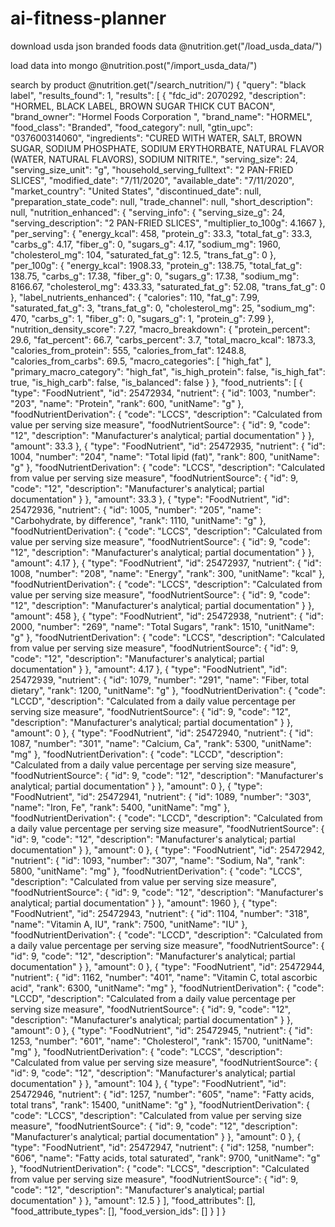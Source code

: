 # ai-fitness-planner

download usda json branded foods data 
@nutrition.get("/load_usda_data/")

load data into mongo
@nutrition.post("/import_usda_data/")

search by product 
@nutrition.get("/search_nutrition/")
{
  "query": "black label",
  "results_found": 1,
  "results": [
    {
      "fdc_id": 2070292,
      "description": "HORMEL, BLACK LABEL, BROWN SUGAR THICK CUT BACON",
      "brand_owner": "Hormel Foods Corporation ",
      "brand_name": "HORMEL",
      "food_class": "Branded",
      "food_category": null,
      "gtin_upc": "037600314060",
      "ingredients": "CURED WITH WATER, SALT, BROWN SUGAR, SODIUM PHOSPHATE, SODIUM ERYTHORBATE, NATURAL FLAVOR (WATER, NATURAL FLAVORS), SODIUM NITRITE.",
      "serving_size": 24,
      "serving_size_unit": "g",
      "household_serving_fulltext": "2 PAN-FRIED SLICES",
      "modified_date": "7/11/2020",
      "available_date": "7/11/2020",
      "market_country": "United States",
      "discontinued_date": null,
      "preparation_state_code": null,
      "trade_channel": null,
      "short_description": null,
      "nutrition_enhanced": {
        "serving_info": {
          "serving_size_g": 24,
          "serving_description": "2 PAN-FRIED SLICES",
          "multiplier_to_100g": 4.1667
        },
        "per_serving": {
          "energy_kcal": 458,
          "protein_g": 33.3,
          "total_fat_g": 33.3,
          "carbs_g": 4.17,
          "fiber_g": 0,
          "sugars_g": 4.17,
          "sodium_mg": 1960,
          "cholesterol_mg": 104,
          "saturated_fat_g": 12.5,
          "trans_fat_g": 0
        },
        "per_100g": {
          "energy_kcal": 1908.33,
          "protein_g": 138.75,
          "total_fat_g": 138.75,
          "carbs_g": 17.38,
          "fiber_g": 0,
          "sugars_g": 17.38,
          "sodium_mg": 8166.67,
          "cholesterol_mg": 433.33,
          "saturated_fat_g": 52.08,
          "trans_fat_g": 0
        },
        "label_nutrients_enhanced": {
          "calories": 110,
          "fat_g": 7.99,
          "saturated_fat_g": 3,
          "trans_fat_g": 0,
          "cholesterol_mg": 25,
          "sodium_mg": 470,
          "carbs_g": 1,
          "fiber_g": 0,
          "sugars_g": 1,
          "protein_g": 7.99
        },
        "nutrition_density_score": 7.27,
        "macro_breakdown": {
          "protein_percent": 29.6,
          "fat_percent": 66.7,
          "carbs_percent": 3.7,
          "total_macro_kcal": 1873.3,
          "calories_from_protein": 555,
          "calories_from_fat": 1248.8,
          "calories_from_carbs": 69.5,
          "macro_categories": [
            "high_fat"
          ],
          "primary_macro_category": "high_fat",
          "is_high_protein": false,
          "is_high_fat": true,
          "is_high_carb": false,
          "is_balanced": false
        }
      },
      "food_nutrients": [
        {
          "type": "FoodNutrient",
          "id": 25472934,
          "nutrient": {
            "id": 1003,
            "number": "203",
            "name": "Protein",
            "rank": 600,
            "unitName": "g"
          },
          "foodNutrientDerivation": {
            "code": "LCCS",
            "description": "Calculated from value per serving size measure",
            "foodNutrientSource": {
              "id": 9,
              "code": "12",
              "description": "Manufacturer's analytical; partial documentation"
            }
          },
          "amount": 33.3
        },
        {
          "type": "FoodNutrient",
          "id": 25472935,
          "nutrient": {
            "id": 1004,
            "number": "204",
            "name": "Total lipid (fat)",
            "rank": 800,
            "unitName": "g"
          },
          "foodNutrientDerivation": {
            "code": "LCCS",
            "description": "Calculated from value per serving size measure",
            "foodNutrientSource": {
              "id": 9,
              "code": "12",
              "description": "Manufacturer's analytical; partial documentation"
            }
          },
          "amount": 33.3
        },
        {
          "type": "FoodNutrient",
          "id": 25472936,
          "nutrient": {
            "id": 1005,
            "number": "205",
            "name": "Carbohydrate, by difference",
            "rank": 1110,
            "unitName": "g"
          },
          "foodNutrientDerivation": {
            "code": "LCCS",
            "description": "Calculated from value per serving size measure",
            "foodNutrientSource": {
              "id": 9,
              "code": "12",
              "description": "Manufacturer's analytical; partial documentation"
            }
          },
          "amount": 4.17
        },
        {
          "type": "FoodNutrient",
          "id": 25472937,
          "nutrient": {
            "id": 1008,
            "number": "208",
            "name": "Energy",
            "rank": 300,
            "unitName": "kcal"
          },
          "foodNutrientDerivation": {
            "code": "LCCS",
            "description": "Calculated from value per serving size measure",
            "foodNutrientSource": {
              "id": 9,
              "code": "12",
              "description": "Manufacturer's analytical; partial documentation"
            }
          },
          "amount": 458
        },
        {
          "type": "FoodNutrient",
          "id": 25472938,
          "nutrient": {
            "id": 2000,
            "number": "269",
            "name": "Total Sugars",
            "rank": 1510,
            "unitName": "g"
          },
          "foodNutrientDerivation": {
            "code": "LCCS",
            "description": "Calculated from value per serving size measure",
            "foodNutrientSource": {
              "id": 9,
              "code": "12",
              "description": "Manufacturer's analytical; partial documentation"
            }
          },
          "amount": 4.17
        },
        {
          "type": "FoodNutrient",
          "id": 25472939,
          "nutrient": {
            "id": 1079,
            "number": "291",
            "name": "Fiber, total dietary",
            "rank": 1200,
            "unitName": "g"
          },
          "foodNutrientDerivation": {
            "code": "LCCD",
            "description": "Calculated from a daily value percentage per serving size measure",
            "foodNutrientSource": {
              "id": 9,
              "code": "12",
              "description": "Manufacturer's analytical; partial documentation"
            }
          },
          "amount": 0
        },
        {
          "type": "FoodNutrient",
          "id": 25472940,
          "nutrient": {
            "id": 1087,
            "number": "301",
            "name": "Calcium, Ca",
            "rank": 5300,
            "unitName": "mg"
          },
          "foodNutrientDerivation": {
            "code": "LCCD",
            "description": "Calculated from a daily value percentage per serving size measure",
            "foodNutrientSource": {
              "id": 9,
              "code": "12",
              "description": "Manufacturer's analytical; partial documentation"
            }
          },
          "amount": 0
        },
        {
          "type": "FoodNutrient",
          "id": 25472941,
          "nutrient": {
            "id": 1089,
            "number": "303",
            "name": "Iron, Fe",
            "rank": 5400,
            "unitName": "mg"
          },
          "foodNutrientDerivation": {
            "code": "LCCD",
            "description": "Calculated from a daily value percentage per serving size measure",
            "foodNutrientSource": {
              "id": 9,
              "code": "12",
              "description": "Manufacturer's analytical; partial documentation"
            }
          },
          "amount": 0
        },
        {
          "type": "FoodNutrient",
          "id": 25472942,
          "nutrient": {
            "id": 1093,
            "number": "307",
            "name": "Sodium, Na",
            "rank": 5800,
            "unitName": "mg"
          },
          "foodNutrientDerivation": {
            "code": "LCCS",
            "description": "Calculated from value per serving size measure",
            "foodNutrientSource": {
              "id": 9,
              "code": "12",
              "description": "Manufacturer's analytical; partial documentation"
            }
          },
          "amount": 1960
        },
        {
          "type": "FoodNutrient",
          "id": 25472943,
          "nutrient": {
            "id": 1104,
            "number": "318",
            "name": "Vitamin A, IU",
            "rank": 7500,
            "unitName": "IU"
          },
          "foodNutrientDerivation": {
            "code": "LCCD",
            "description": "Calculated from a daily value percentage per serving size measure",
            "foodNutrientSource": {
              "id": 9,
              "code": "12",
              "description": "Manufacturer's analytical; partial documentation"
            }
          },
          "amount": 0
        },
        {
          "type": "FoodNutrient",
          "id": 25472944,
          "nutrient": {
            "id": 1162,
            "number": "401",
            "name": "Vitamin C, total ascorbic acid",
            "rank": 6300,
            "unitName": "mg"
          },
          "foodNutrientDerivation": {
            "code": "LCCD",
            "description": "Calculated from a daily value percentage per serving size measure",
            "foodNutrientSource": {
              "id": 9,
              "code": "12",
              "description": "Manufacturer's analytical; partial documentation"
            }
          },
          "amount": 0
        },
        {
          "type": "FoodNutrient",
          "id": 25472945,
          "nutrient": {
            "id": 1253,
            "number": "601",
            "name": "Cholesterol",
            "rank": 15700,
            "unitName": "mg"
          },
          "foodNutrientDerivation": {
            "code": "LCCS",
            "description": "Calculated from value per serving size measure",
            "foodNutrientSource": {
              "id": 9,
              "code": "12",
              "description": "Manufacturer's analytical; partial documentation"
            }
          },
          "amount": 104
        },
        {
          "type": "FoodNutrient",
          "id": 25472946,
          "nutrient": {
            "id": 1257,
            "number": "605",
            "name": "Fatty acids, total trans",
            "rank": 15400,
            "unitName": "g"
          },
          "foodNutrientDerivation": {
            "code": "LCCS",
            "description": "Calculated from value per serving size measure",
            "foodNutrientSource": {
              "id": 9,
              "code": "12",
              "description": "Manufacturer's analytical; partial documentation"
            }
          },
          "amount": 0
        },
        {
          "type": "FoodNutrient",
          "id": 25472947,
          "nutrient": {
            "id": 1258,
            "number": "606",
            "name": "Fatty acids, total saturated",
            "rank": 9700,
            "unitName": "g"
          },
          "foodNutrientDerivation": {
            "code": "LCCS",
            "description": "Calculated from value per serving size measure",
            "foodNutrientSource": {
              "id": 9,
              "code": "12",
              "description": "Manufacturer's analytical; partial documentation"
            }
          },
          "amount": 12.5
        }
      ],
      "food_attributes": [],
      "food_attribute_types": [],
      "food_version_ids": []
    }
  ]
}